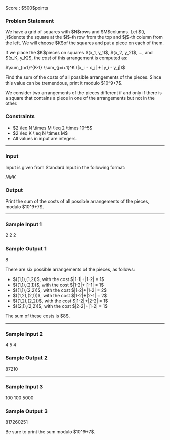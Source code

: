 
<div>

<span>

<span>

<p>
Score : $500$points
</p>

<div>

<section>

### **Problem Statement**

<p>
We have a grid of squares with $N$rows and $M$columns. Let $(i, j)$denote the square at the $i$-th row from the top and $j$-th column from the left. We will choose $K$of the squares and put a piece on each of them.
</p>

<p>
If we place the $K$pieces on squares $(x_1, y_1)$, $(x_2, y_2)$, ..., and $(x_K, y_K)$, the 
<em>
cost
</em>
of this arrangement is computed as:
</p>

<p>
$\sum_{i=1}^{K-1} \sum_{j=i+1}^K (|x_i - x_j| + |y_i - y_j|)$
</p>

<p>
Find the sum of the costs of all possible arrangements of the pieces. Since this value can be tremendous, print it modulo $10^9+7$.
</p>

<p>
We consider two arrangements of the pieces different if and only if there is a square that contains a piece in one of the arrangements but not in the other.
</p>

</section>

</div>

<div>

<section>

### **Constraints**

<ul>

<li>
$2 \leq N \times M \leq 2 \times 10^5$
</li>

<li>
$2 \leq K \leq N \times M$
</li>

<li>
All values in input are integers.
</li>

</ul>

</section>

</div>

---

<div>

<div>

<section>

### **Input**

<p>
Input is given from Standard Input in the following format:
</p>

<div>

$N$$M$$K$
</div>

</section>

</div>

<div>

<section>

### **Output**

<p>
Print the sum of the costs of all possible arrangements of the pieces, modulo $10^9+7$.
</p>

</section>

</div>

</div>

---

<div>

<section>

### **Sample Input 1**

<div>

2 2 2

</div>

</section>

</div>

<div>

<section>

### **Sample Output 1**

<div>

8

</div>

<p>
There are six possible arrangements of the pieces, as follows:
</p>

<ul>

<li>
$((1,1),(1,2))$, with the cost $|1-1|+|1-2| = 1$
</li>

<li>
$((1,1),(2,1))$, with the cost $|1-2|+|1-1| = 1$
</li>

<li>
$((1,1),(2,2))$, with the cost $|1-2|+|1-2| = 2$
</li>

<li>
$((1,2),(2,1))$, with the cost $|1-2|+|2-1| = 2$
</li>

<li>
$((1,2),(2,2))$, with the cost $|1-2|+|2-2| = 1$
</li>

<li>
$((2,1),(2,2))$, with the cost $|2-2|+|1-2| = 1$
</li>

</ul>

<p>
The sum of these costs is $8$.
</p>

</section>

</div>

---

<div>

<section>

### **Sample Input 2**

<div>

4 5 4

</div>

</section>

</div>

<div>

<section>

### **Sample Output 2**

<div>

87210

</div>

</section>

</div>

---

<div>

<section>

### **Sample Input 3**

<div>

100 100 5000

</div>

</section>

</div>

<div>

<section>

### **Sample Output 3**

<div>

817260251

</div>

<p>
Be sure to print the sum modulo $10^9+7$.
</p>

</section>

</div>

</span>

</span>

</div>
